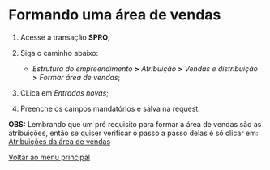 # Formando uma área de vendas

1. Acesse a transação **SPRO**;
2. Siga o caminho abaixo:

    - *Estrutura do empreendimento* **>** *Atribuição* **>** *Vendas e distribuição* **>** *Formar área de vendas*;

3. CLica em *Entradas novas*; 
4. Preenche os campos mandatórios e salva na request.


**OBS:** Lembrando que um pré requisito para formar a área de vendas são as atribuições, então se quiser verificar o passo a passo delas é só clicar em: [Atribuições da área de vendas](./atribuicoes.md)   

[Voltar ao menu principal](./README.md)

